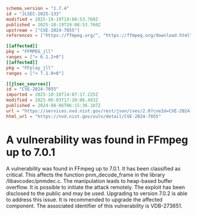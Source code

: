 ```toml
schema_version = "1.7.4"
id = "JLSEC-2025-133"
modified = 2025-10-19T19:08:53.760Z
published = 2025-10-19T19:08:53.760Z
upstream = ["CVE-2024-7055"]
references = ["https://ffmpeg.org/", "https://ffmpeg.org/download.html", "https://github.com/CookedMelon/ReportCVE/tree/main/FFmpeg/poc3", "https://vuldb.com/?ctiid.273651", "https://vuldb.com/?id.273651", "https://vuldb.com/?submit.376532"]

[[affected]]
pkg = "FFMPEG_jll"
ranges = ["< 6.1.2+0"]
[[affected]]
pkg = "FFplay_jll"
ranges = ["< 7.1.0+0"]

[[jlsec_sources]]
id = "CVE-2024-7055"
imported = 2025-10-18T14:07:17.225Z
modified = 2025-06-03T17:20:06.493Z
published = 2024-08-06T06:15:36.107Z
url = "https://services.nvd.nist.gov/rest/json/cves/2.0?cveId=CVE-2024-7055"
html_url = "https://nvd.nist.gov/vuln/detail/CVE-2024-7055"
```

# A vulnerability was found in FFmpeg up to 7.0.1

A vulnerability was found in FFmpeg up to 7.0.1. It has been classified as critical. This affects the function pnm_decode_frame in the library /libavcodec/pnmdec.c. The manipulation leads to heap-based buffer overflow. It is possible to initiate the attack remotely. The exploit has been disclosed to the public and may be used. Upgrading to version 7.0.2 is able to address this issue. It is recommended to upgrade the affected component. The associated identifier of this vulnerability is VDB-273651.

